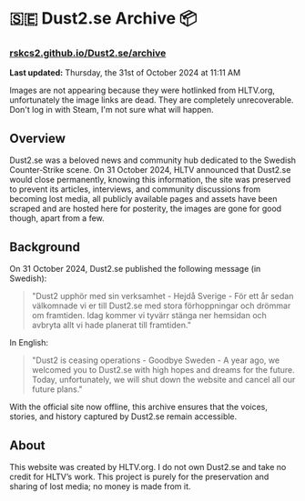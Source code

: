 # 🇸🇪 Dust2.se Archive 📦

### [rskcs2.github.io/Dust2.se/archive](https://rskcs2.github.io/Dust2.se/archive)

**Last updated:** Thursday, the 31st of October 2024 at 11:11 AM

Images are not appearing because they were hotlinked from HLTV.org, unfortunately the image links are dead. They are completely unrecoverable. Don't log in with Steam, I'm not sure what will happen.

## Overview

Dust2.se was a beloved news and community hub dedicated to the Swedish Counter‑Strike scene. On 31 October 2024, HLTV announced that Dust2.se would close permanently, knowing this information, the site was preserved to prevent its articles, interviews, and community discussions from becoming lost media, all publicly available pages and assets have been scraped and are hosted here for posterity, the images are gone for good though, apart from a few.

## Background

On 31 October 2024, Dust2.se published the following message (in Swedish):

> "Dust2 upphör med sin verksamhet - Hejdå Sverige - För ett år sedan välkomnade vi er till Dust2.se med stora förhoppningar och drömmar om framtiden. Idag kommer vi tyvärr stänga ner hemsidan och avbryta allt vi hade planerat till framtiden."

In English:

> "Dust2 is ceasing operations - Goodbye Sweden - A year ago, we welcomed you to Dust2.se with high hopes and dreams for the future. Today, unfortunately, we will shut down the website and cancel all our future plans."

With the official site now offline, this archive ensures that the voices, stories, and history captured by Dust2.se remain accessible.

## About

This website was created by HLTV.org.
I do not own Dust2.se and take no credit for HLTV’s work.
This project is purely for the preservation and sharing of lost media; no money is made from it.
